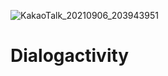 ![KakaoTalk_20210906_203943951](https://user-images.githubusercontent.com/85674271/132212154-db3fc66a-2beb-4c9f-a038-880c1e107338.jpg)
# Dialogactivity
